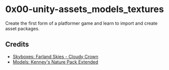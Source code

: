 # 0x00-unity-assets_models_textures
Create the first form of a platformer game and learn to import and create asset packages.

## Credits
- [Skyboxes: Farland Skies - Cloudy Crown](https://assetstore.unity.com/packages/2d/textures-materials/sky/farland-skies-cloudy-crown-60004#description)
- [Models: Kenney's Nature Pack Extended](https://kenney.nl/assets/nature-pack-extended)
